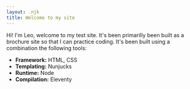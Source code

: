 ```yaml
---
layout: .njk
title: Welcome to my site
---
```

<p>Hi! I'm Leo, welcome to my test site. It's been primarilly been built as a brochure site so that I can practice coding. It's been built using a combination the following tools:</p>
<ul>
    <li><strong>Framework:</strong> HTML, CSS</li>
    <li><strong>Templating:</strong> Nunjucks</li>
    <li><strong>Runtime:</strong> Node</li>
    <li><strong>Compilation:</strong> Eleventy</li>
</ul>